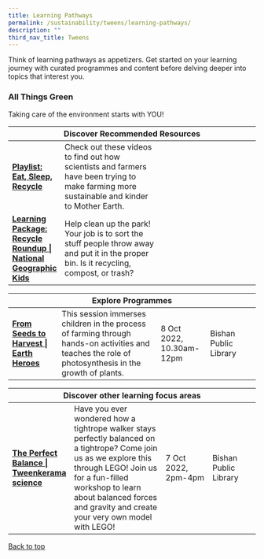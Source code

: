 ```yaml
---
title: Learning Pathways
permalink: /sustainability/tweens/learning-pathways/
description: ""
third_nav_title: Tweens
---
```

<style type="text/css">
/* Links */
.content a { color: #322987; }
.content a:focus,
.content a:hover { color: #28216c; }

/* Button Outline */
.bp-button { padding-left: 1.5rem; padding-right: 1.5rem; }
.bp-button.is-primary-outline { border: 1px solid #322987; color: #322987; background-color: transparent; text-decoration: none; }
.bp-button.is-primary-outline:focus,
.bp-button.is-primary-outline:hover { border: 1px solid #322987; color: #cff2e8; background-color: #322987; text-decoration: none; }

/* Responsive Iframe */
.responsive-iframe { position: absolute; top: 0; left: 0; bottom: 0; right: 0; width: 100%; height: 100%; }
.responsive-iframe-container { position: relative; overflow: hidden; width: 100%; }
.responsive-iframe-container.ratio-16by9 { padding-top: 56.25%; }
.responsive-iframe-container.ratio-4by3 { padding-top: 75%; }
.responsive-iframe-container.ratio-3by2 { padding-top: 66.66%; }
.responsive-iframe-container.ratio-1by1 { padding-top: 100%; }
</style>
Think of learning pathways as appetizers. Get started on your learning journey with curated programmes and content before delving deeper into topics that interest you.

<h3><b>All Things Green</b></h3>
Taking care of the environment starts with YOU!

<div class="horizontal-scroll margin--bottom--lg">
  <table class="generic-table">
    <thead>
      <tr>
        <th colspan="4" class="is-uppercase has-weight-normal">Discover Recommended Resources</th>
      </tr>
    </thead>
    <tbody>
      <tr>
        <td style="width: 20%;"><a href="/sustainability/tweens/content" target="_blank"><b> Playlist:<br>Eat, Sleep, Recycle</b></a></td>
        <td style="width: 40%;">Check out these videos to find out how scientists and farmers have been trying to make farming more sustainable and kinder to Mother Earth.</td>
        <td style="width: 20%;"></td>
        <td style="width: 20%;"></td>
      </tr>
      <tr>
        <td><a href="https://kids.nationalgeographic.com/games/action-adventure/article/recycle-roundup-new" target="_blank"><b> Learning Package:<br>Recycle Roundup | National Geographic Kids</b></a></td>
        <td>Help clean up the park! Your job is to sort the stuff people throw away and put it in the proper bin. Is it recycling, compost, or trash?</td>
        <td></td>
        <td></td>
      </tr>
    </tbody>
  </table>
</div>

<div class="horizontal-scroll margin--bottom--lg">
  <table class="generic-table">
    <thead>
      <tr>
        <th colspan="4" class="is-uppercase has-weight-normal">Explore Programmes</th>
      </tr>
    </thead>
    <tbody>
				<tr>
         <td style="width: 20%;"><a href="https://www.eventbrite.sg/e/from-seeds-to-harvest-bishan-public-library-tickets-423045399177?aff=odcleoeventsincollection" target="_blank"><b>From Seeds to Harvest | Earth Heroes</b></a></td>
        <td style="width: 40%;">This session immerses children in the process of farming through hands-on activities and teaches the role of photosynthesis in the growth of plants.
</td>
        <td style="width: 20%;">8 Oct 2022, <br>10.30am-12pm</td>
        <td style="width: 20%;">Bishan Public Library</td>
			</tr>
    </tbody>
  </table>
</div>

<div class="horizontal-scroll margin--bottom--lg">
  <table class="generic-table">
    <thead>
      <tr>
        <th colspan="4" class="is-uppercase has-weight-normal ">Discover other learning focus areas</th>
      </tr>
    </thead>
    <tbody>
			<tr>
        <td style="width: 20%;"><a href="https://www.eventbrite.sg/e/the-perfect-balance-libraryharbourfront-tweenkerama-tickets-400586774827?aff=odcleoeventsincollection" target="_blank"><b>The Perfect Balance | Tweenkerama science</b></a></td>
        <td style="width: 40%;">Have you ever wondered how a tightrope walker stays perfectly balanced on a tightrope? Come join us as we explore this through LEGO! Join us for a fun-filled workshop to learn about balanced forces and gravity and create your very own model with LEGO!
</td>
        <td style="width: 20%;">7 Oct 2022, 2pm-4pm</td>
        <td style="width: 20%;">Bishan Public Library</td>
      </tr>
      </tbody>
  </table>
</div>

<p class="has-text-right margin--top--xl"><a href="#main-content">Back to top</a></p>